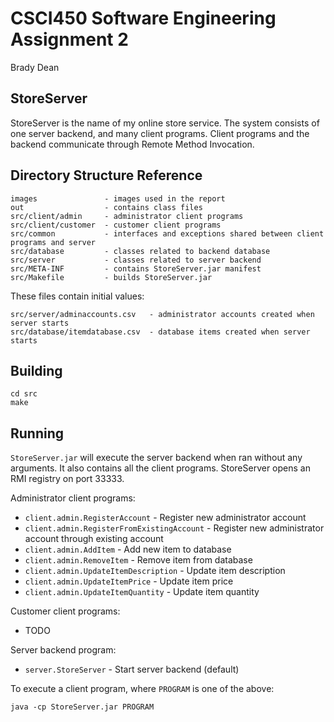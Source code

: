# CSCI450 Software Engineering Assignment 2

Brady Dean

## StoreServer

StoreServer is the name of my online store service.
The system consists of one server backend, and many client programs.
Client programs and the backend communicate through Remote Method Invocation.

## Directory Structure Reference

```
images               - images used in the report
out                  - contains class files
src/client/admin     - administrator client programs
src/client/customer  - customer client programs
src/common           - interfaces and exceptions shared between client programs and server
src/database         - classes related to backend database
src/server           - classes related to server backend
src/META-INF         - contains StoreServer.jar manifest
src/Makefile         - builds StoreServer.jar
```

These files contain initial values:

```
src/server/adminaccounts.csv   - administrator accounts created when server starts
src/database/itemdatabase.csv  - database items created when server starts
```

## Building

```
cd src
make
```

## Running

`StoreServer.jar` will execute the server backend when ran without any arguments.
It also contains all the client programs.
StoreServer opens an RMI registry on port 33333.

Administrator client programs:

- `client.admin.RegisterAccount`              - Register new administrator account
- `client.admin.RegisterFromExistingAccount`  - Register new administrator account through existing account
- `client.admin.AddItem`                      - Add new item to database
- `client.admin.RemoveItem`                   - Remove item from database
- `client.admin.UpdateItemDescription`        - Update item description
- `client.admin.UpdateItemPrice`              - Update item price
- `client.admin.UpdateItemQuantity`           - Update item quantity

Customer client programs:

- TODO

Server backend program:

- `server.StoreServer` - Start server backend (default)

To execute a client program, where `PROGRAM` is one of the above:

```
java -cp StoreServer.jar PROGRAM
```
